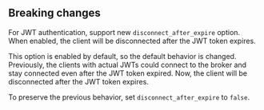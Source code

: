 ## Breaking changes

For JWT authentication, support new `disconnect_after_expire` option. When enabled, the client will be disconnected after the JWT token expires.

This option is enabled by default, so the default behavior is changed.
Previously, the clients with actual JWTs could connect to the broker and stay connected
even after the JWT token expired.
Now, the client will be disconnected after the JWT token expires.

To preserve the previous behavior, set `disconnect_after_expire` to `false`.
